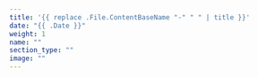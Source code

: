 ```yaml
---
title: '{{ replace .File.ContentBaseName "-" " " | title }}'
date: "{{ .Date }}"
weight: 1
name: ""
section_type: ""
image: ""
---
```

